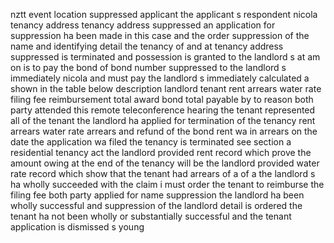 nztt event location suppressed applicant the applicant s respondent nicola tenancy address tenancy address suppressed an application for suppression ha been made in this case and the order suppression of the name and identifying detail the tenancy of and at tenancy address suppressed is terminated and possession is granted to the landlord s at am on is to pay the bond of bond number suppressed to the landlord s immediately nicola and must pay the landlord s immediately calculated a shown in the table below description landlord tenant rent arrears water rate filing fee reimbursement total award bond total payable by to reason both party attended this remote teleconference hearing the tenant represented all of the tenant the landlord ha applied for termination of the tenancy rent arrears water rate arrears and refund of the bond rent wa in arrears on the date the application wa filed the tenancy is terminated see section a residential tenancy act the landlord provided rent record which prove the amount owing at the end of the tenancy will be the landlord provided water rate record which show that the tenant had arrears of a of a the landlord s ha wholly succeeded with the claim i must order the tenant to reimburse the filing fee both party applied for name suppression the landlord ha been wholly successful and suppression of the landlord detail is ordered the tenant ha not been wholly or substantially successful and the tenant application is dismissed s young